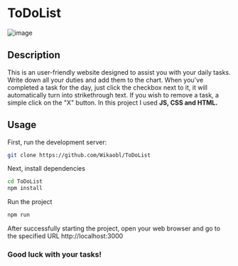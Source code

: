 # ToDoList

![image](https://github.com/Wikaobl/ToDoList/assets/107032701/01c233d6-a6c2-404f-9f43-c07ee3f7080c)

## Description

This is an user-friendly website designed to assist you with your daily tasks. Write down all your duties and add them to the chart. When you've completed a task for the day, just click the checkbox next to it, it will automatically turn into strikethrough text. If you wish to remove a task, a simple click on the "X" button.
In this project I used **JS, CSS and HTML.**

## Usage

First, run the development server:

```bash
git clone https://github.com/Wikaobl/ToDoList
```

Next, install dependencies

```bash
cd ToDoList
npm install
```

Run the project

```bash
npm run
```

After successfully starting the project, open your web browser and go to the specified URL http://localhost:3000

### Good luck with your tasks!
